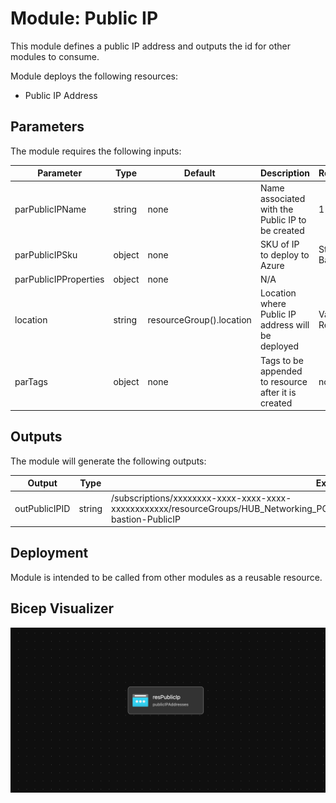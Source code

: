 # Module: Public IP

This module defines a public IP address and outputs the id for other modules to consume.  

Module deploys the following resources:

- Public IP Address

## Parameters

The module requires the following inputs:

 Parameter | Type | Default | Description | Requirement | Example
----------- | ---- | ------- |----------- | ----------- | -------
 parPublicIPName | string | none | Name associated with the Public IP to be created | 1-80 char | alz-bastion-PublicIP
 parPublicIPSku | object | none | SKU of IP to deploy to Azure | Standard or Basic | Standard
 parPublicIPProperties | object | none | N/A
 location | string | resourceGroup().location | Location where Public IP address will be deployed | Valid Azure Region | eastus2
 parTags | object | none | Tags to be appended to resource after it is created | none | {"Environment" : "Development"}

## Outputs

The module will generate the following outputs:

Output | Type | Example
------ | ---- | --------
outPublicIPID | string | /subscriptions/xxxxxxxx-xxxx-xxxx-xxxx-xxxxxxxxxxxx/resourceGroups/HUB_Networking_POC/providers/Microsoft.Network/publicIPAddresses/alz-bastion-PublicIP

## Deployment

Module is intended to be called from other modules as a reusable resource.

## Bicep Visualizer

![Bicep Visualizer](media/bicepVisualizer.png "Bicep Visualizer")
